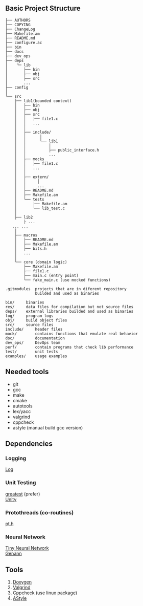 ## Basic Project Structure

```
├── AUTHORS
├── COPYING
├── ChangeLog
├── Makefile.am
├── README.md
├── configure.ac
├── bin
├── docs
├── dev_ops
├── deps
│    └─ lib
│       ├── bin
│       ├── obj
│       ├── src
│       ...
├── config
│
└── src
    ├── lib1(bounded context)
    │   ├── bin
    │   ├── obj
    │   ├── src
    │   │   ├── file1.c
    │   │   ...
    │   │
    │   ├── include/
    │   │      │
    │   │      └── lib1
    │   │          │
    │   │          ├── public_interface.h
    │   │          ...
    │   ├── mocks
    │   │   ├── file1.c
    │   │   ...
    │   │
    │   ├── extern/
    │   │     │
    │   │     ...
    │   ├── README.md
    │   ├── Makefile.am
    │   └── tests
    │       ├── Makefile.am
    │       └── lib_test.c
    │
    ├── lib2
        ├ ...
   ... ...
    │
    ├── macros
    │   ├── README.md
    │   ├── Makefile.am
    │   ├── bits.h
    │   ...
    │
    └── core (domain logic)
        ├── Makefile.am
        ├── file1.c
        ├── main.c (entry point)
        └── fake_main.c (use mocked functions)
```

```
.gitmodules  projects that are in diferent repository
             builded and used as binaries

bin/     binaries
res/     data files for compilation but not source files
deps/    external libraries builded and used as binaries
log/     program logs
obj/     build object files
src/     source files
include/     header files
mock/        contains functions that emulate real behavior
doc/         documentation
dev_ops/     DevOps team
perf/        contain programs that check lib performance
test/        unit tests
examples/    usage examples
```

## Needed tools

- git
- gcc
- make
- cmake
- autotools
- lex/yacc
- valgrind
- cppcheck
- astyle (manual build gcc version)

## Dependencies

### Logging
[Log](https://github.com/rxi/log.c)

### Unit Testing
[greatest](https://github.com/silentbicycle/greatest) (prefer) <br/>
[Unity](https://github.com/ThrowTheSwitch/Unity)

### Protothreads (co-routines)
[pt.h](http://dunkels.com/adam/pt/)

### Neural Network
[Tiny Neural Network](https://github.com/glouw/tinn) <br/>
[Genann](https://github.com/codeplea/genann)

## Tools
1. [Doxygen](https://www.doxygen.nl/index.html) <br/>
2. [Valgrind](https://valgrind.org/)            <br/>
3. Cppcheck (use linux package)                 <br/>
4. [AStyle](http://astyle.sourceforge.net/)     <br/>
